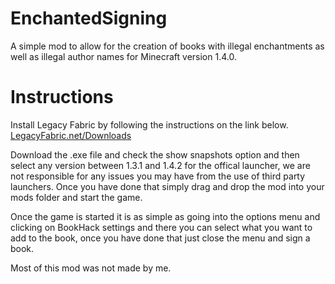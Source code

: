 # EnchantedSigning
A simple mod to allow for the creation of books with illegal enchantments as well as illegal author names for Minecraft version 1.4.0.

# Instructions
Install Legacy Fabric by following the instructions on the link below. \
[LegacyFabric.net/Downloads](https://legacyfabric.net/downloads.html)

Download the .exe file and check the show snapshots option and then select any version between 1.3.1 and 1.4.2 for the offical launcher, we are not responsible for any issues you may have from the use of third party launchers.
Once you have done that simply drag and drop the mod into your mods folder and start the game.

Once the game is started it is as simple as going into the options menu and clicking on BookHack settings and there you can select what you want to add to the book, once you have done that just close the menu and sign a book.

Most of this mod was not made by me.
